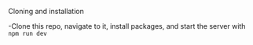 Cloning and installation

-Clone this repo, navigate to it, install packages, and start the server with `npm run dev`


